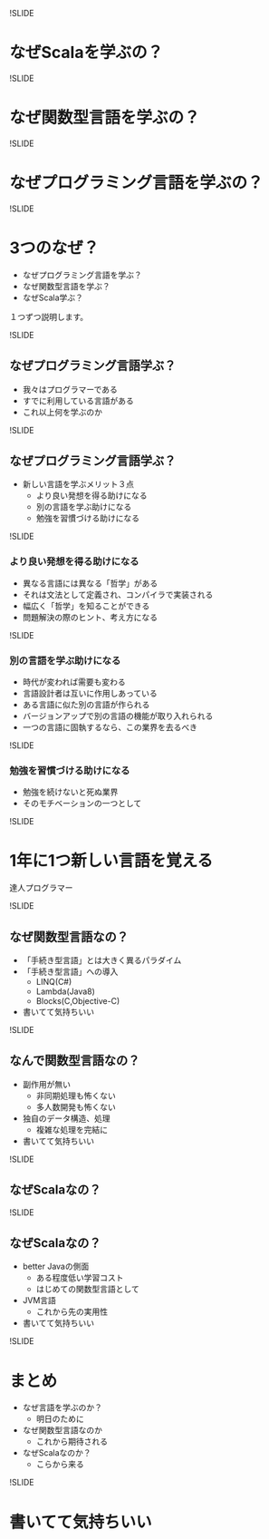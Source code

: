!SLIDE

# なぜScalaを学ぶの？

!SLIDE

# なぜ関数型言語を学ぶの？

!SLIDE

# なぜプログラミング言語を学ぶの？

!SLIDE

# 3つのなぜ？

 - なぜプログラミング言語を学ぶ？
 - なぜ関数型言語を学ぶ？
 - なぜScala学ぶ？

 １つずつ説明します。

!SLIDE

## なぜプログラミング言語学ぶ？

  - 我々はプログラマーである
  - すでに利用している言語がある
  - これ以上何を学ぶのか

!SLIDE

## なぜプログラミング言語学ぶ？

 - 新しい言語を学ぶメリット３点
    - より良い発想を得る助けになる
    - 別の言語を学ぶ助けになる
    - 勉強を習慣づける助けになる

!SLIDE

### より良い発想を得る助けになる

 - 異なる言語には異なる「哲学」がある
 - それは文法として定義され、コンパイラで実装される
 - 幅広く「哲学」を知ることができる
 - 問題解決の際のヒント、考え方になる

!SLIDE

### 別の言語を学ぶ助けになる

 - 時代が変われば需要も変わる
 - 言語設計者は互いに作用しあっている
 - ある言語に似た別の言語が作られる
 - バージョンアップで別の言語の機能が取り入れられる
 - 一つの言語に固執するなら、この業界を去るべき

!SLIDE

### 勉強を習慣づける助けになる

 - 勉強を続けないと死ぬ業界
 - そのモチベーションの一つとして

!SLIDE

# 1年に1つ新しい言語を覚える

達人プログラマー

!SLIDE

## なぜ関数型言語なの？

 - 「手続き型言語」とは大きく異るパラダイム
 - 「手続き型言語」への導入
    - LINQ(C#)
    - Lambda(Java8)
    - Blocks(C,Objective-C)
 - 書いてて気持ちいい

!SLIDE

## なんで関数型言語なの？
 
 - 副作用が無い
     - 非同期処理も怖くない
     - 多人数開発も怖くない
 - 独自のデータ構造、処理
     - 複雑な処理を完結に
 - 書いてて気持ちいい

!SLIDE

## なぜScalaなの？

!SLIDE

## なぜScalaなの？

 - better Javaの側面
     - ある程度低い学習コスト
     - はじめての関数型言語として
 - JVM言語
     - これから先の実用性
 - 書いてて気持ちいい

!SLIDE


# まとめ

 - なぜ言語を学ぶのか？
     - 明日のために
 - なぜ関数型言語なのか
     - これから期待される
 - なぜScalaなのか？
     - こらから来る

!SLIDE

# 書いてて気持ちいい